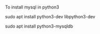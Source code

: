 





To install mysql in python3

sudo apt install python3-dev libpython3-dev


sudo apt install python3-mysqldb


